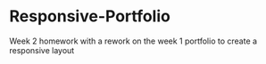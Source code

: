 # Responsive-Portfolio
Week 2 homework with a rework on the week 1 portfolio to create a responsive layout
